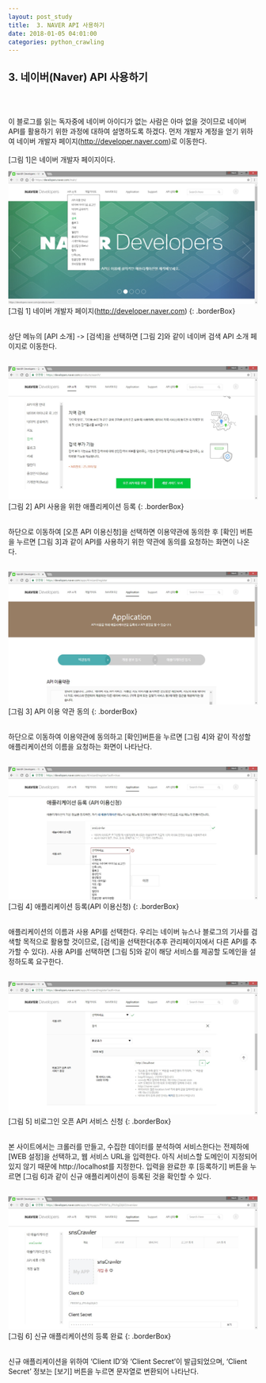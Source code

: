 ```yaml
---
layout: post_study
title:  3. NAVER API 사용하기
date: 2018-01-05 04:01:00
categories: python_crawling
---
```

## 3. 네이버(Naver) API 사용하기
<br/><br/>

이 블로그를 읽는 독자중에 네이버 아이디가 없는 사람은 아마 없을 것이므로 네이버 API를 활용하기 위한 과정에 대하여 설명하도록 하겠다. 먼저 개발자 계정을 얻기 위하여 네이버 개발자 페이지(http://developer.naver.com)로 이동한다.
<br/><br/>
[그림 1]은 네이버 개발자 페이지이다.

![](/asset/study/python_crawling/2/25.jpg)
[그림 1] 네이버 개발자 페이지(http://developer.naver.com)
{: .borderBox}
<br/><br/>

상단 메뉴의 [API 소개] -> [검색]을 선택하면 [그림 2]와 같이 네이버 검색 API 소개 페이지로 이동한다.
<br/><br/>

![](/asset/study/python_crawling/2/26.jpg)
[그림 2] API 사용을 위한 애플리케이션 등록
{: .borderBox}
<br/><br/>

하단으로 이동하여 [오픈 API 이용신청]을 선택하면 이용약관에 동의한 후 [확인] 버튼을 누르면 [그림 3]과 같이 API를 사용하기 위한 약관에 동의를 요청하는 화면이 나온다.
<br/><br/>

![](/asset/study/python_crawling/2/27.jpg)
[그림 3] API 이용 약관 동의
{: .borderBox}
<br/><br/>

하단으로 이동하여 이용약관에 동의하고 [확인]버튼을 누르면 [그림 4]와 같이 작성할 애플리케이션의 이름을 요청하는 화면이 나타난다.
<br/><br/>

![](/asset/study/python_crawling/2/28.jpg)
[그림 4] 애플리케이션 등록(API 이용신청)
{: .borderBox}
<br/><br/>

애플리케이션의 이름과 사용 API를 선택한다. 우리는 네이버 뉴스나 블로그의 기사를 검색할 목적으로 활용할 것이므로, [검색]을 선택한다(추후 관리페이지에서 다른 API를 추가할 수 있다). 사용 API를 선택하면 [그림 5]와 같이 해당 서비스를 제공할 도메인을 설정하도록 요구한다.
<br/><br/>

![](/asset/study/python_crawling/2/29.jpg)
[그림 5] 비로그인 오픈 API 서비스 신청
{: .borderBox}
<br/><br/>

본 사이트에서는 크롤러를 만들고, 수집한 데이터를 분석하여 서비스한다는 전제하에 [WEB 설정]을 선택하고, 웹 서비스 URL을 입력한다. 아직 서비스할 도메인이 지정되어 있지 않기 때문에 http://localhost를 지정한다. 입력을 완료한 후 [등록하기] 버튼을 누르면 [그림 6]과 같이 신규 애플리케이션이 등록된 것을 확인할 수 있다.
<br/><br/>

![](/asset/study/python_crawling/2/30.jpg)
[그림 6] 신규 애플리케이션의 등록 완료
{: .borderBox}
<br/><br/>

신규 애플리케이션을 위하여 ‘Client ID’와 ‘Client Secret’이 발급되었으며, ‘Client Secret’ 정보는 [보기] 버튼을 누르면 문자열로 변환되어 나타난다.












